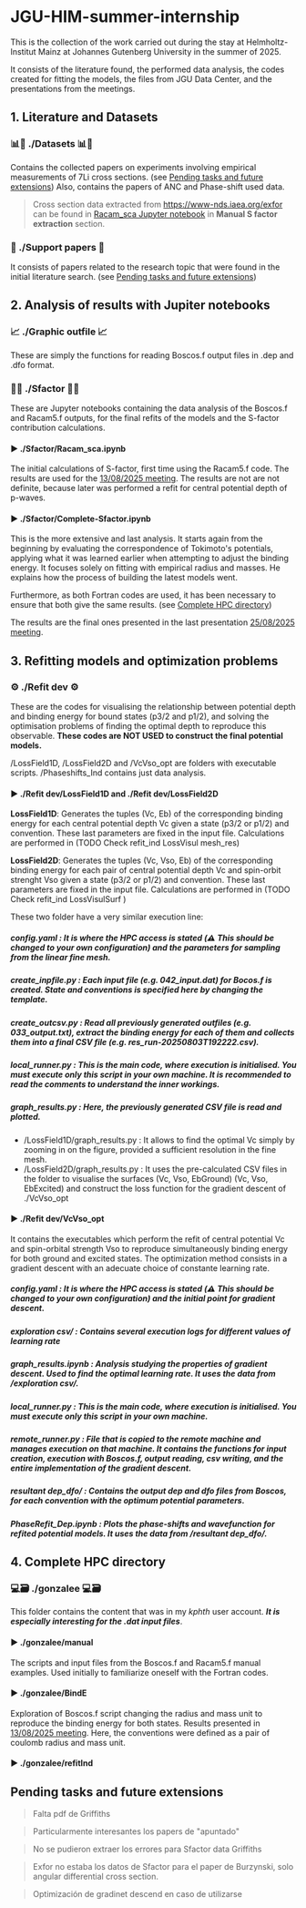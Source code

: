 # JGU-HIM-summer-internship
This is the collection of the work carried out during the stay at Helmholtz-Institut Mainz at Johannes Gutenberg University in the summer of 2025. 

It consists of the literature found, the performed data analysis, the codes created for fitting the models, the files from JGU Data Center, and the presentations from the meetings.

## 1. Literature and Datasets
### 📊📄 ./Datasets 📊📄
Contains the collected papers on experiments involving empirical measurements of 7Li cross sections. (see [Pending tasks and future extensions](##-pending-tasks-and-future-extensions))
Also, contains the papers of ANC and Phase-shift used data. 

> Cross section data extracted from https://www-nds.iaea.org/exfor can be found in [Racam_sca Jupyter notebook](Sfactor/Racam_sca.ipynb) in **Manual S factor extraction** section.

### 📑 ./Support papers 📑
It consists of papers related to the research topic that were found in the initial literature search. (see [Pending tasks and future extensions](##-pending-tasks-and-future-extensions))

## 2. Analysis of results with Jupiter notebooks

### 📈 ./Graphic outfile 📈
These are simply the functions for reading Boscos.f output files in .dep and .dfo format.

### 📝🧮 ./Sfactor 📝🧮
These are Jupyter notebooks containing the data analysis of the Boscos.f and Racam5.f outputs, for the final refits of the models and the S-factor contribution calculations.
#### ▶ ./Sfactor/Racam_sca.ipynb
The initial calculations of S-factor, first time using the Racam5.f code. The results are used for the [13/08/2025 meeting](<Meeting presentations/13-08 meet.pptx>).
The results are not are not definite, because later was performed a refit for central potential depth of p-waves. 
#### ▶ ./Sfactor/Complete-Sfactor.ipynb
This is the more extensive and last analysis. It starts again from the beginning by evaluating the correspondence of Tokimoto's potentials, applying what it was learned earlier when attempting to adjust the binding energy. It focuses solely on fitting with empirical radius and masses. He explains how the process of building the latest models went.

Furthermore, as both Fortran codes are used, it has been necessary to ensure that both give the same results. (see [Complete HPC directory](##-complete-hpc-directory))

The results are the final ones presented in the last presentation [25/08/2025 meeting](<Meeting presentations/Corrected 25-08 final meet.pptx>). 

## 3. Refitting models and optimization problems

### ⚙️ ./Refit dev ⚙️
These are the codes for visualising the relationship between potential depth and binding energy for bound states (p3/2 and p1/2), and solving the optimisation problems of finding the optimal depth to reproduce this observable. **These codes are NOT USED to construct the final potential models.**

/LossField1D, /LossField2D and /VcVso_opt are folders with executable scripts. /Phaseshifts_Ind contains just data analysis.
#### ▶ ./Refit dev/LossField1D and ./Refit dev/LossField2D
**LossField1D**: Generates the tuples (Vc, Eb) of the corresponding binding energy for each central potential depth Vc given a state (p3/2 or p1/2) and convention. These last parameters are fixed in the input file. Calculations are performed in (TODO Check refit_ind LossVisul mesh_res)

**LossField2D**: Generates the tuples (Vc, Vso, Eb) of the corresponding binding energy for each pair of central potential depth Vc and spin-orbit strenght Vso given a state (p3/2 or p1/2) and convention. These last parameters are fixed in the input file. Calculations are performed in (TODO Check refit_ind LossVisulSurf )

These two folder have a very similar execution line:
##### config.yaml : It is where the HPC access is stated (⚠️ This should be changed to your own configuration) and the parameters for sampling from the linear fine mesh.
##### create_inpfile.py : Each input file (e.g. 042_input.dat) for Bocos.f is created. State and conventions is specified here by changing the template.
##### create_outcsv.py : Read all previously generated outfiles (e.g. 033_output.txt), extract the binding energy for each of them and collects them into a final CSV file (e.g. res_run-20250803T192222.csv).
##### local_runner.py : This is the main code, where execution is initialised. You must execute only this script in your own machine. It is recommended to read the comments to understand the inner workings.
##### graph_results.py : Here, the previously generated CSV file is read and plotted. 

* /LossField1D/graph_results.py : It allows to find the optimal Vc simply by zooming in on the figure, provided a sufficient resolution in the fine mesh.
* /LossField2D/graph_results.py : It uses the pre-calculated CSV files in the folder to visualise the surfaces (Vc, Vso, EbGround) (Vc, Vso, EbExcited) and construct the loss function for the gradient descent of ./VcVso_opt

#### ▶ ./Refit dev/VcVso_opt
It contains the executables which perform the refit of central potential Vc and spin-orbital strength Vso to reproduce simultaneously binding energy for both ground and excited states. The optimization method consists in a gradient descent with an adecuate choice of constante learning rate.

##### config.yaml : It is where the HPC access is stated (⚠️ This should be changed to your own configuration) and the initial point for gradient descent.
##### exploration csv/ : Contains several execution logs for different values of learning rate
##### graph_results.ipynb : Analysis studying the properties of gradient descent. Used to find the optimal learning rate. It uses the data from /exploration csv/.
##### local_runner.py : This is the main code, where execution is initialised. You must execute only this script in your own machine.
##### remote_runner.py : File that is copied to the remote machine and manages execution on that machine. It contains the functions for input creation, execution with Boscos.f, output reading, csv writing, and the entire implementation of the gradient descent.
##### resultant dep_dfo/ : Contains the output dep and dfo files from Boscos, for each convention with the optimum potential parameters.
##### PhaseRefit_Dep.ipynb : Plots the phase-shifts and wavefunction for refited potential models. It uses the data from /resultant dep_dfo/.


## 4. Complete HPC directory
### 💻🗃️ ./gonzalee 💻🗃️
This folder contains the content that was in my *kphth* user account. ***It is especially interesting for the .dat input files***.
#### ▶ ./gonzalee/manual
The scripts and input files from the Boscos.f and Racam5.f manual examples. Used initially to familiarize oneself with the Fortran codes.
#### ▶ ./gonzalee/BindE
Exploration of Boscos.f script changing the radius and mass unit to reproduce the binding energy for both states. Results presented in [13/08/2025 meeting](<Meeting presentations/13-08 meet.pptx>). Here, the conventions were defined as a pair of coulomb radius and mass unit. 
#### ▶ ./gonzalee/refitInd


## Pending tasks and future extensions

> Falta pdf de Griffiths

> Particularmente interesantes los papers de "apuntado"

> No se pudieron extraer los errores para Sfactor data Griffiths

> Exfor no estaba los datos de Sfactor para el paper de Burzynski, solo  angular differential cross section.

> Optimización de gradinet descend en caso de utilizarse
